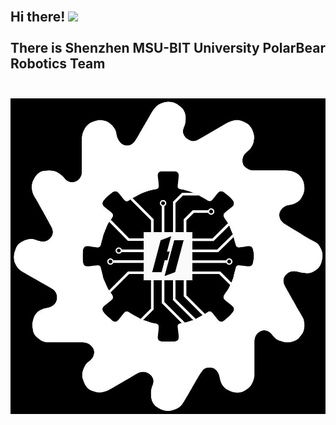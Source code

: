 <h2 align="left">
 <abc>
  <br> Hi there! <img src="https://user-images.githubusercontent.com/42378118/110234147-e3259600-7f4e-11eb-95be-0c4047144dea.gif" width="30"><br>
  <br> There is Shenzhen MSU-BIT University PolarBear Robotics Team <br>
  <br>
 </abc>
</h2>

![Hurricane](/.docs/image/xju_hurricane_quadruped_vision_team.jpg)
